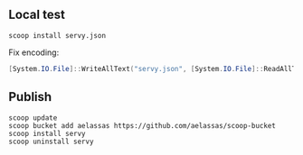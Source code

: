 ## Local test
```
scoop install servy.json
```

Fix encoding:
```powershell
[System.IO.File]::WriteAllText("servy.json", [System.IO.File]::ReadAllText("servy.json"), (New-Object System.Text.UTF8Encoding))                  
```

## Publish
```
scoop update
scoop bucket add aelassas https://github.com/aelassas/scoop-bucket
scoop install servy
scoop uninstall servy
```
